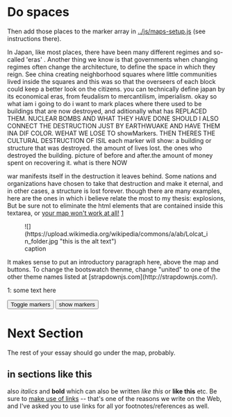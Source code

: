 # Do spaces



Then add those places to the marker array in [../js/maps-setup.js](../js/maps-setup.js) (see instructions there).


In Japan, like most places, there have been many different regimes and so-called 'eras' . Another thing we know is that governments when changing regimes often change the architecture, to define the space in which they reign. See china creating neighborhood squares where little communities lived inside the squares and this was so that the overseers of each block could keep a better look on the citizens. you can technically define japan by its economical eras, from feudalism to mercantilism, imperialism.
okay so what iam i going to do i want to mark places where there used to be buildings that are now destroyed, and aditionally what has REPLACED THEM.
NUCLEAR BOMBS AND WHAT THEY HAVE DONE
SHOULD I ALSO CONNECT THE DESTRUCTION JUST BY EARTHWUAKE AND HAVE THEM INA DIF COLOR.
WEHAT WE LOSE TO showMarkers.
THEN THERES THE CULTURAL DESTRUCTION OF ISIL
each marker will show:
a building or structure that was destroyed. the amount of lives lost. the ones who destroyed the building. picture of before and after.the amount of money spent on recovering it. what is there NOW



war manifests itself in the destruction it leaves behind. Some nations and organizations have chosen to take that destruction and make it eternal, and in other cases, a structure is lost forever.
though there are many examples, here are the ones in which i believe relate the most to my thesis:
explosions, 
 But be sure not to eliminate the html elements that
are contained inside this textarea, or [your map won't work at all!][1] [1](#one)
<figure>
![](https://upload.wikimedia.org/wikipedia/commons/a/ab/Lolcat_in_folder.jpg "this is the alt text")<figcaption>caption</figcaption>
</figure>
It makes sense to put an introductory paragraph here, above the map and buttons. To change the bootswatch thenme, change "united" to one of the other theme names listed at [strapdownjs.com](http://strapdownjs.com/).

[1]: http://hello.com
[^1]: This is my first footnote

<a id="#one">1: </a> some text here


<div class="markers">
  <!-- these buttons hide/show all the markers  -->
  <!-- to hide/show blue or red markers instead, change my_markers below to blue_markers
       to red_markers.  If you have defined your own color (or other) arrays, use those instead -->
  <button onclick="toggleMarkers(my_markers, my_map)" class="rounded" id="hide">Toggle markers</button>
  <button onclick="showMarkers(my_markers, my_map)" id="show"> show markers</button>
</div>
  <div id="mapcontainer">
    <div id="map_canvas"></div>
  </div>
  <div id="map_legend"></div>
</div>

# Next Section

The rest of your essay should go under the map, probably.

## in sections like this
also _italics_ and __bold__ which can also be written *like this* or **like this**
etc. Be sure to [make use of links](http://digital.hackinghistory.ca) -- that's one of the reasons we write on the Web, and I've asked you to use links for all yor footnotes/references as well.  
